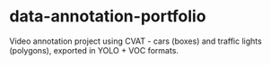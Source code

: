 # data-annotation-portfolio
Video annotation project using CVAT - cars (boxes) and traffic lights (polygons), exported in YOLO + VOC formats.
